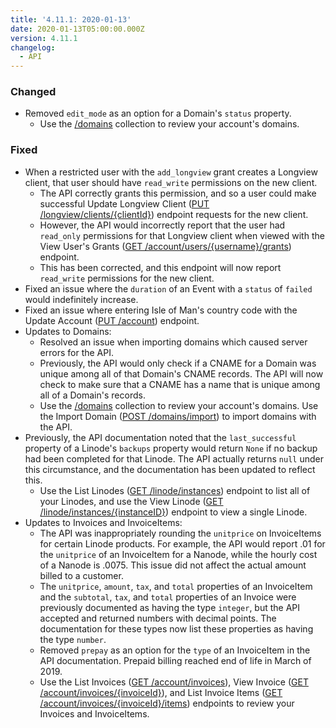 ```yaml
---
title: '4.11.1: 2020-01-13'
date: 2020-01-13T05:00:00.000Z
version: 4.11.1
changelog:
  - API
---
```

### Changed

* Removed `edit_mode` as an option for a Domain's `status` property.
  * Use the [/domains](https://developers.linode.com/api/v4/domains) collection to review your account's domains.

### Fixed

* When a restricted user with the `add_longview` grant creates a Longview client, that user should have `read_write` permissions on the new client. 
  * The API correctly grants this permission, and so a user could make successful Update Longview Client ([PUT /longview/clients/{clientId}](https://developers.linode.com/api/v4/longview-clients-client-id/#put)) endpoint requests for the new client.
  * However, the API would incorrectly report that the user had `read_only` permissions for that Longview client when viewed with the View User's Grants ([GET /account/users/{username}/grants](https://developers.linode.com/api/v4/account-users-username-grants)) endpoint. 
  * This has been corrected, and this endpoint will now report `read_write` permissions for the new client.
* Fixed an issue where the `duration` of an Event with a `status` of `failed` would indefinitely increase. 
* Fixed an issue where entering Isle of Man's country code with the Update Account ([PUT /account](https://developers.linode.com/api/v4/account/#put)) endpoint. 
* Updates to Domains:
  * Resolved an issue when importing domains which caused server errors for the API.
  * Previously, the API would only check if a CNAME for a Domain was unique among all of that Domain's CNAME records. The API will now check to make sure that a CNAME has a name that is unique among all of a Domain's records.
  * Use the [/domains](https://developers.linode.com/api/v4/domains) collection to review your account's domains. Use the Import Domain ([POST /domains/import](https://developers.linode.com/api/v4/domains-import/#post)) to import domains with the API.
* Previously, the API documentation noted that the `last_successful` property of a Linode's `backups` property would return `None` if no backup had been completed for that Linode. The API actually returns `null` under this circumstance, and the documentation has been updated to reflect this.
  * Use the List Linodes ([GET /linode/instances](https://developers.linode.com/api/v4/linode-instances)) endpoint to list all of your Linodes, and use the View Linode ([GET /linode/instances/{instanceID}](https://developers.linode.com/api/v4/linode-instances-linode-id)) endpoint to view a single Linode.
* Updates to Invoices and InvoiceItems:
  * The API was inappropriately rounding the `unitprice` on InvoiceItems for certain Linode products. For example, the API would report .01 for the `unitprice` of an InvoiceItem for a Nanode, while the hourly cost of a Nanode is .0075. This issue did not affect the actual amount billed to a customer.
  * The `unitprice`, `amount`, `tax`, and `total` properties of an InvoiceItem and the `subtotal`, `tax`, and `total` properties of an Invoice were previously documented as having the type `integer`, but the API accepted and returned numbers with decimal points. The documentation for these types now list these properties as having the type `number`.
  * Removed `prepay` as an option for the `type` of an InvoiceItem in the API documentation. Prepaid billing reached end of life in March of 2019.
  * Use the List Invoices ([GET /account/invoices](https://developers.linode.com/api/v4/account-invoices)), View Invoice ([GET /account/invoices/{invoiceId}](https://developers.linode.com/api/v4/account-invoices-invoice-id)), and List Invoice Items ([GET](https://developers.linode.com/api/v4/account-invoices-invoice-id-items)
    [/account/invoices/{invoiceId}/items](https://developers.linode.com/api/v4/account-invoices-invoice-id-items)) endpoints to review your Invoices and InvoiceItems.
